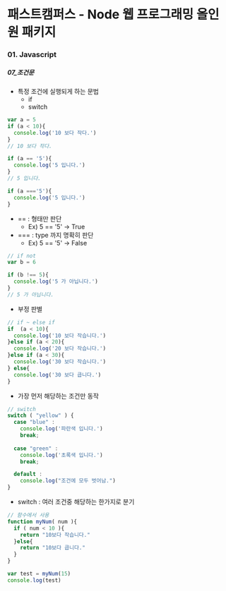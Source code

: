 # 패스트캠퍼스 - Node 웹 프로그래밍 올인원 패키지

### 01. Javascript

##### 07_조건문

* 특정 조건에 실행되게 하는 문법
  * if
  * switch



```javascript
var a = 5
if (a < 10){
  console.log('10 보다 작다.')
}
// 10 보다 작다.

if (a == '5'){
  console.log('5 입니다.')
}
// 5 입니다.

if (a ==='5'){
  console.log('5 입니다.')
}
```

* == : 형태만 판단
  * Ex) 5 == '5' -> True
* === : type 까지 명확히 판단
  * Ex) 5 == '5' -> False





```javascript
// if not
var b = 6

if (b !== 5){
  console.log('5 가 아닙니다.')
}
// 5 가 아닙니다.
```

* 부정 판별



```javascript
// if ~ else if
if  (a < 10){
  console.log('10 보다 작습니다.')
}else if (a < 20){
  console.log('20 보다 작습니다.')
}else if (a < 30){
  console.log('30 보다 작습니다.')
} else{
  console.log('30 보다 큽니다.')
}
```

* 가장 먼저 해당하는 조건만 동작





```javascript
// switch
switch ( "yellow" ) {
  case "blue" :
    console.log('파란색 입니다.')
    break;
        
  case "green" :
    console.log('초록색 입니다.')
    break;

  default : 
    console.log("조건에 모두 벗어남.")
}
```

* switch : 여러 조건중 해당하는 한가지로 분기





```javascript
// 함수에서 사용
function myNum( num ){
  if ( num < 10 ){
    return "10보다 작습니다."
  }else{
    return "10보다 큽니다."
  }
}

var test = myNum(15)
console.log(test)
```

